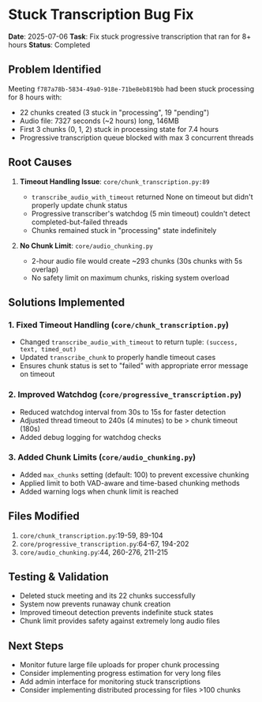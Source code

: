 # Stuck Transcription Bug Fix

**Date**: 2025-07-06
**Task**: Fix stuck progressive transcription that ran for 8+ hours
**Status**: Completed

## Problem Identified

Meeting `f787a78b-5834-49a0-918e-71be8eb819bb` had been stuck processing for 8 hours with:
- 22 chunks created (3 stuck in "processing", 19 "pending")
- Audio file: 7327 seconds (~2 hours) long, 146MB
- First 3 chunks (0, 1, 2) stuck in processing state for 7.4 hours
- Progressive transcription queue blocked with max 3 concurrent threads

## Root Causes

1. **Timeout Handling Issue**: `core/chunk_transcription.py:89`
   - `transcribe_audio_with_timeout` returned None on timeout but didn't properly update chunk status
   - Progressive transcriber's watchdog (5 min timeout) couldn't detect completed-but-failed threads
   - Chunks remained stuck in "processing" state indefinitely

2. **No Chunk Limit**: `core/audio_chunking.py`
   - 2-hour audio file would create ~293 chunks (30s chunks with 5s overlap)
   - No safety limit on maximum chunks, risking system overload

## Solutions Implemented

### 1. Fixed Timeout Handling (`core/chunk_transcription.py`)
- Changed `transcribe_audio_with_timeout` to return tuple: `(success, text, timed_out)`
- Updated `transcribe_chunk` to properly handle timeout cases
- Ensures chunk status is set to "failed" with appropriate error message on timeout

### 2. Improved Watchdog (`core/progressive_transcription.py`)
- Reduced watchdog interval from 30s to 15s for faster detection
- Adjusted thread timeout to 240s (4 minutes) to be > chunk timeout (180s)
- Added debug logging for watchdog checks

### 3. Added Chunk Limits (`core/audio_chunking.py`)
- Added `max_chunks` setting (default: 100) to prevent excessive chunking
- Applied limit to both VAD-aware and time-based chunking methods
- Added warning logs when chunk limit is reached

## Files Modified

1. `core/chunk_transcription.py`:19-59, 89-104
2. `core/progressive_transcription.py`:64-67, 194-202
3. `core/audio_chunking.py`:44, 260-276, 211-215

## Testing & Validation

- Deleted stuck meeting and its 22 chunks successfully
- System now prevents runaway chunk creation
- Improved timeout detection prevents indefinite stuck states
- Chunk limit provides safety against extremely long audio files

## Next Steps

- Monitor future large file uploads for proper chunk processing
- Consider implementing progress estimation for very long files
- Add admin interface for monitoring stuck transcriptions
- Consider implementing distributed processing for files >100 chunks